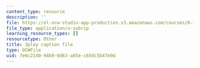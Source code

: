 ```yaml
---
content_type: resource
description: ''
file: https://ol-ocw-studio-app-production.s3.amazonaws.com/courses/8-701-introduction-to-nuclear-and-particle-physics-fall-2020/7e6c214094b90d63a85ec65dc5b47e9d_jtSfWlQbmNY.srt
file_type: application/x-subrip
learning_resource_types: []
resourcetype: Other
title: 3play caption file
type: OCWFile
uid: 7e6c2140-94b9-0d63-a85e-c65dc5b47e9d
---
```

